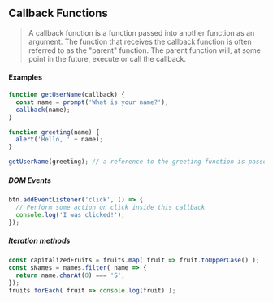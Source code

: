 ## Callback Functions

> A callback function is a function passed into another function as an argument. The function that receives the callback function is often referred to as the "parent" function. The parent function will, at some point in the future, execute or call the callback.

#### Examples

```js
function getUserName(callback) {
  const name = prompt('What is your name?');
  callback(name);
}

function greeting(name) {
  alert('Hello, ' + name);
}

getUserName(greeting); // a reference to the greeting function is passed to the function
```

##### DOM Events

```js
btn.addEventListener('click', () => {
  // Perform some action on click inside this callback
  console.log('I was clicked!');
});
```

##### Iteration methods

```js
const capitalizedFruits = fruits.map( fruit => fruit.toUpperCase() );
const sNames = names.filter( name => {
  return name.charAt(0) === 'S';
});
fruits.forEach( fruit => console.log(fruit) );
```

